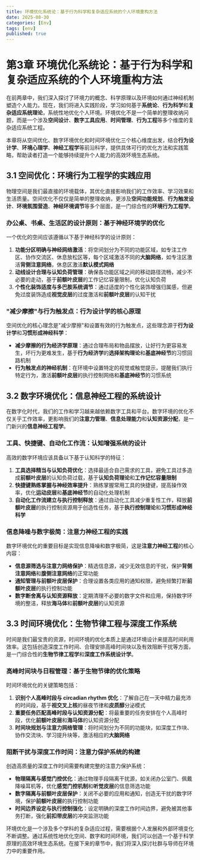 ```yaml
---
title: 环境优化系统论：基于行为科学和复杂适应系统的个人环境重构方法
date: 2025-08-30
categories: [Env]
tags: [env]
published: true
---
```


# 第3章 环境优化系统论：基于行为科学和复杂适应系统的个人环境重构方法

在前两章中，我们深入探讨了环境力的概念、科学原理以及环境如何通过神经机制塑造个人能力。现在，我们将进入实践阶段，学习如何基于**系统论**、**行为科学**和**复杂适应系统理论**，系统性地优化个人环境。环境优化不是一个简单的整理收纳问题，而是一个涉及**空间设计**、**数字工具应用**、**时间管理**、**行为工程**等多个维度的复杂适应系统工程。

本章将从空间优化、数字环境优化和时间环境优化三个核心维度出发，结合**行为设计学**、**环境心理学**、**神经工程学**等前沿科学，提供具体可行的优化方法和实践策略，帮助读者打造一个能够持续提升个人能力的高效环境生态系统。

## 3.1 空间优化：环境行为工程学的实践应用

物理空间是我们最直接的环境载体，其优化直接影响我们的工作效率、学习效果和生活质量。空间优化不仅仅是简单的整理收纳，更涉及**空间功能规划**、**行为触发设计**、**环境氛围营造**、**神经环境调节**等多个层面，是一门综合性的**环境行为工程学**。

### 办公桌、书桌、生活区的设计原则：基于神经环境学的优化

一个优化的空间应该遵循以下基于神经科学的设计原则：

1. **功能分区明确与神经网络激活**：将空间划分为不同的功能区域，如专注工作区、协作交流区、休息放松区等，每个区域激活不同的**大脑网络**，如专注区激活**背侧注意网络**，休息区激活**默认模式网络**
2. **动线设计合理与认知负荷管理**：确保各功能区域之间的移动路径流畅，减少不必要的走动，基于**前额叶皮层**的工作记忆容量限制，优化认知负荷
3. **个性化装饰适度与多巴胺系统调节**：通过适度的个性化装饰增强归属感，但避免过度装饰造成**视觉皮层**的过度激活和**前额叶皮层**的认知干扰

### "减少摩擦"与行为触发点：行为设计学的核心原理

空间优化的核心理念是"减少摩擦"和设置有效的行为触发点，这些理念源于**行为设计学**和**习惯形成神经科学**：

- **减少摩擦的行为经济学原理**：通过合理布局和物品摆放，让好行为更容易发生，坏行为更难发生，基于**行为经济学**的**选择架构理论**和**基底神经节**的习惯回路机制
- **行为触发点的神经机制**：在环境中设置特定的视觉或触觉提示，提醒我们执行特定行为，激活**前额叶皮层**的执行控制网络和**基底神经节**的习惯系统

## 3.2 数字环境优化：信息神经工程的系统设计

在数字化时代，我们的工作和学习越来越依赖数字工具和平台。数字环境的优化不仅关乎工作效率，更影响我们的**注意力管理**、**信息处理能力**和**认知资源分配**，是一门新兴的**信息神经工程学**。

### 工具、快捷键、自动化工作流：认知增强系统的设计

高效的数字环境应该具备以下基于认知科学的特征：

1. **工具选择精当与认知负荷优化**：选择最适合自己需求的工具，避免工具过多造成**前额叶皮层**的认知负荷过载，基于**认知负荷理论**和**工作记忆容量限制**
2. **快捷键熟练掌握与神经效率提升**：熟练掌握常用工具的快捷键，提高操作效率，优化**运动皮层**和**基底神经节**的自动化处理机制
3. **自动化工作流建立与执行控制释放**：通过自动化工具减少重复性工作，释放**前额叶皮层**的执行控制资源用于创造性任务，基于**执行控制理论**和**习惯形成神经科学**

### 信息降噪与数字极简：注意力神经工程的实践

数字环境优化的重要目标是实现信息降噪和数字极简，这是**注意力神经工程**的核心内容：

- **信息源筛选与注意力网络保护**：精选信息源，减少无效信息的干扰，保护**背侧注意网络**和**腹侧注意网络**的正常功能
- **通知管理与前额叶皮层保护**：合理设置各类应用的通知权限，避免频繁打断**前额叶皮层**的执行控制功能
- **数字断舍离与认知资源释放**：定期清理不必要的数字文件和应用，保持数字环境的整洁，释放**海马体**和**前额叶皮层**的认知资源

## 3.3 时间环境优化：生物节律工程与深度工作系统

时间是我们最宝贵的资源，时间环境的优化本质上是通过环境设计来提高时间利用效率。这包括创造深度工作时间、合理安排高峰时间块以及有效阻断干扰等方面，是一门综合性的**生物节律工程学**和**深度工作系统设计学**。

### 高峰时间块与日程管理：基于生物节律的优化策略

时间环境优化的关键策略包括：

1. **识别个人高峰时段与 circadian rhythm 优化**：了解自己在一天中精力最充沛的时间段，基于**视交叉上核**的昼夜节律和**皮质醇**分泌模式
2. **重要任务匹配高峰时段与认知资源分配**：将最重要的任务安排在个人高峰时段，优化**前额叶皮层**和**海马体**的认知资源分配
3. **时间块规划与注意力网络管理**：将时间划分为不同的功能块，如深度工作块、协作交流块、学习提升块等，激活相应的**大脑网络**

### 阻断干扰与深度工作时间：注意力保护系统的构建

创造高质量的深度工作时间需要构建完整的注意力保护系统：

- **物理隔离与感觉门控优化**：通过物理手段隔离干扰源，如关闭办公室门、佩戴降噪耳机等，优化**感觉门控机制**和**听觉皮层**的信息筛选功能
- **数字隔离与前额叶皮层保护**：关闭不必要的应用和通知，创造无干扰的数字环境，保护**前额叶皮层**的执行控制功能
- **时间边界设定与执行控制强化**：设定明确的深度工作时间边界，避免被其他事务打断，强化**前扣带皮层**的冲突监测功能

环境优化是一个涉及多个学科的复杂适应过程，需要根据个人发展和外部环境变化不断调整。通过系统性地优化空间、数字和时间环境，我们可以创造一个基于科学原理的高效环境生态系统。在接下来的章节中，我们将深入探讨社群与导师在环境力中的重要作用。